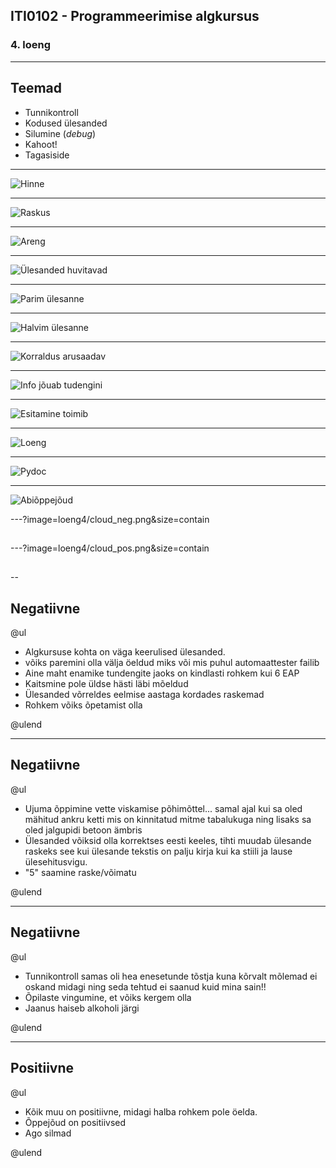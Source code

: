 ## ITI0102 - Programmeerimise algkursus
### 4. loeng

---

## Teemad

- Tunnikontroll
- Kodused ülesanded
- Silumine (*debug*)
- Kahoot!
- Tagasiside

---

![Hinne](loeng4/hinne.png)

---

![Raskus](loeng4/ylesannete_raskus.png)

---

![Areng](loeng4/areng.png)

---

![Ülesanded huvitavad](loeng4/ylesanded_huvitavad.png)

---

![Parim ülesanne](loeng4/ylesanne_parim.png)

---

![Halvim ülesanne](loeng4/ylesanne_halvim.png)

---

![Korraldus arusaadav](loeng4/korraldus_arusaadav.png)

---

![Info jõuab tudengini](loeng4/info_jouab_tudengini.png)

---

![Esitamine toimib](loeng4/esitamine_toimib.png)

---

![Loeng](loeng4/loeng.png)

---

![Pydoc](loeng4/pydoc.png)

---

![Abiõppejõud](loeng4/abioppejoud.png)

---?image=loeng4/cloud_neg.png&size=contain

##

---?image=loeng4/cloud_pos.png&size=contain

##

--

## Negatiivne

@ul

- Algkursuse kohta on väga keerulised ülesanded.
- võiks paremini olla välja öeldud miks või mis puhul automaattester failib
- Aine maht enamike tundengite jaoks on kindlasti rohkem kui 6 EAP
- Kaitsmine pole üldse hästi läbi mõeldud
- Ülesanded võrreldes eelmise aastaga kordades raskemad
- Rohkem võiks õpetamist olla

@ulend

---

## Negatiivne

@ul

- Ujuma õppimine vette viskamise põhimõttel... samal ajal kui sa oled mähitud ankru ketti mis on kinnitatud mitme tabalukuga ning lisaks sa oled jalgupidi betoon ämbris
- Ülesanded võiksid olla korrektses eesti keeles, tihti muudab ülesande raskeks see kui ülesande tekstis on palju kirja kui ka stiili ja lause ülesehitusvigu.
- "5" saamine raske/võimatu

@ulend

---

## Negatiivne

@ul

- Tunnikontroll samas oli hea enesetunde tõstja kuna kõrvalt mõlemad ei oskand midagi ning seda tehtud ei saanud kuid mina sain!!
- Õpilaste vingumine, et võiks kergem olla
- Jaanus haiseb alkoholi järgi

@ulend

---

## Positiivne

@ul

- Kõik muu on positiivne, midagi halba rohkem pole öelda.
- Õppejõud on positiivsed
- Ago silmad 

@ulend